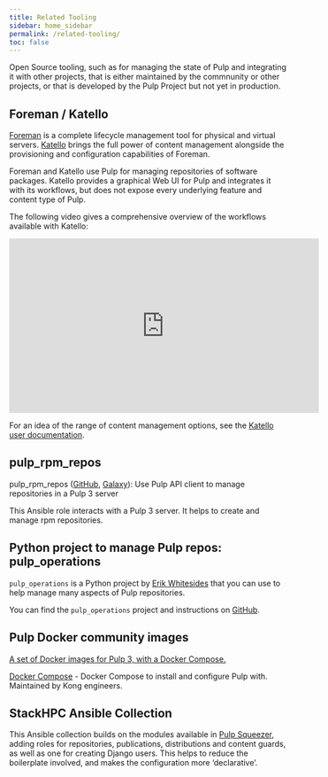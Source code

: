 ```yaml
---
title: Related Tooling
sidebar: home_sidebar
permalink: /related-tooling/
toc: false
---
```


Open Source tooling, such as for managing the state of Pulp and integrating it with other projects, that is either maintained by the commnunity or other projects, or that is developed by the Pulp Project but not yet in production.

## Foreman / Katello

[Foreman](https://theforeman.org/) is a complete lifecycle management tool for physical and virtual servers. [Katello](https://theforeman.org/plugins/katello/) brings the full power of content management alongside the provisioning and configuration capabilities of Foreman.

Foreman and Katello use Pulp for managing repositories of software packages. Katello provides a graphical Web UI for Pulp and integrates it with its workflows, but does not expose every underlying feature and content type of Pulp.

The following video gives a comprehensive overview of the workflows available with Katello:

<iframe width="560" height="315" src="https://www.youtube.com/embed/kWbfU_1zseU" title="YouTube video player" frameborder="0" allow="accelerometer; autoplay; clipboard-write; encrypted-media; gyroscope; picture-in-picture" allowfullscreen></iframe>

For an idea of the range of content management options, see the [Katello user documentation](https://docs.theforeman.org/nightly/Content_Management_Guide/index-katello.html).

## pulp_rpm_repos

pulp_rpm_repos ([GitHub](https://github.com/juan-cabrera/pulp_rpm_repos), [Galaxy](https://galaxy.ansible.com/juan_cabrera/pulp_rpm_repos)): Use Pulp API client to manage repositories in a Pulp 3 server

This Ansible role interacts with a Pulp 3 server. It helps to create and manage rpm repositories.

## Python project to manage Pulp repos: pulp_operations

`pulp_operations` is a Python project by [Erik Whitesides](https://github.com/ewhitesides) that you can use to help manage many aspects of Pulp repositories.

You can find the `pulp_operations` project and instructions on [GitHub](https://github.com/ewhitesides/pulp_operations).

## Pulp Docker community images

[A set of Docker images for Pulp 3, with a Docker Compose.](https://github.com/fpytloun/docker-pulp)

[Docker Compose](https://github.com/Kong/docker-pulp/blob/main/docker-compose.yml) - Docker Compose to install and configure Pulp with. Maintained by Kong engineers.

## StackHPC Ansible Collection

This Ansible collection builds on the modules available in [Pulp Squeezer](/pulp-squeezer/), adding roles for repositories, publications, distributions and content guards, as well as one for creating Django users. This helps to reduce the boilerplate involved, and makes the configuration more ‘declarative’.
